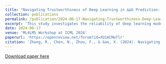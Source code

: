 ```yaml
---
title: "Navigating Trustworthiness of Deep Learning in ∆∆G Prediction: Addressing Data Bias, Model Evaluation, and Interpretation"
collection: publications
permalink: /publication/2024-06-17-Navigating-Trustworthiness-Deep-Learning-DDG
excerpt: 'This study investigates the reliability of deep learning models in predicting changes in protein-protein binding affinity (∆∆G) due to mutations, highlighting the impact of data bias and proposing evaluation strategies to enhance model trustworthiness.'
date: 2024-06-17
venue: 'ML4LMS Workshop at ICML 2024'
paperurl: 'https://openreview.net/forum?id=XU1ACMwTlr'
citation: 'Zhang, R., Chen, N., Zhou, F., & Gao, X. (2024). Navigating Trustworthiness of Deep Learning in ∆∆G Prediction: Addressing Data Bias, Model Evaluation, and Interpretation. ML4LMS Workshop at ICML 2024. https://openreview.net/forum?id=XU1ACMwTlr'
---
```

[Download paper here](https://openreview.net/pdf?id=XU1ACMwTlr)
